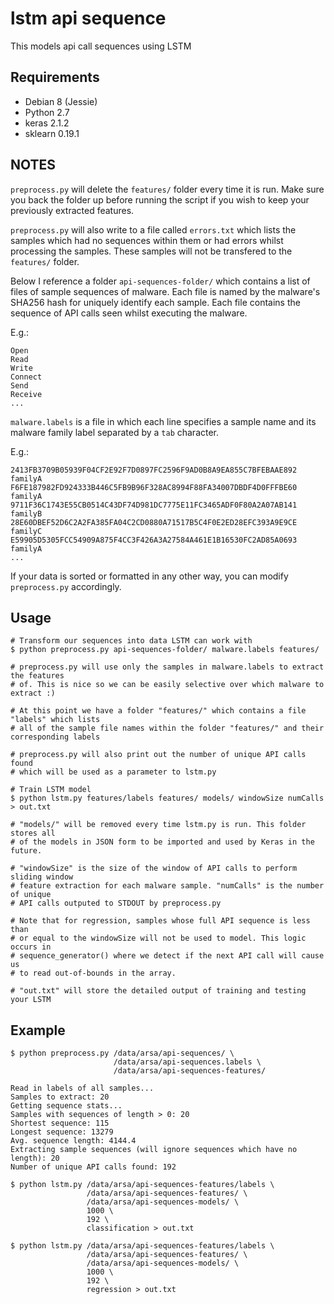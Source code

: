 # lstm api sequence

This models api call sequences using LSTM

## Requirements
  * Debian 8 (Jessie)
  * Python 2.7
  * keras 2.1.2
  * sklearn 0.19.1

## NOTES
`preprocess.py` will delete the `features/` folder every time it is
run. Make sure you back the folder up before running the script
if you wish to keep your previously extracted features.

`preprocess.py` will also write to a file called `errors.txt` which lists the samples
which had no sequences within them or had errors whilst processing the samples.
These samples will not be transfered to the `features/` folder.

Below I reference a folder `api-sequences-folder/` which contains a list of files
of sample sequences of malware. Each file is named by the malware's SHA256 hash
for uniquely identify each sample. Each file contains the sequence of API calls
seen whilst executing the malware.

E.g.:
```
Open
Read
Write
Connect
Send
Receive
...
```

`malware.labels` is a file in which each line specifies a sample name and its
malware family label separated by a `tab` character.

E.g.:
```
2413FB3709B05939F04CF2E92F7D0897FC2596F9AD0B8A9EA855C7BFEBAAE892    familyA
F6FE187982FD924333B446C5FB9B96F328AC8994F88FA34007DBDF4D0FFFBE60    familyA
9711F36C1743E55CB0514C43DF74D981DC7775E11FC3465ADF0F80A2A07AB141    familyB
28E60DBEF52D6C2A2FA385FA04C2CD0880A71517B5C4F0E2ED28EFC393A9E9CE    familyC
E59905D5305FCC54909A875F4CC3F426A3A27584A461E1B16530FC2AD85A0693    familyA
...
```

If your data is sorted or formatted in any other way, you can modify `preprocess.py`
accordingly.

## Usage
```
# Transform our sequences into data LSTM can work with
$ python preprocess.py api-sequences-folder/ malware.labels features/

# preprocess.py will use only the samples in malware.labels to extract the features
# of. This is nice so we can be easily selective over which malware to extract :)

# At this point we have a folder "features/" which contains a file "labels" which lists
# all of the sample file names within the folder "features/" and their corresponding labels

# preprocess.py will also print out the number of unique API calls found
# which will be used as a parameter to lstm.py

# Train LSTM model
$ python lstm.py features/labels features/ models/ windowSize numCalls > out.txt

# "models/" will be removed every time lstm.py is run. This folder stores all
# of the models in JSON form to be imported and used by Keras in the future.

# "windowSize" is the size of the window of API calls to perform sliding window
# feature extraction for each malware sample. "numCalls" is the number of unique
# API calls outputed to STDOUT by preprocess.py

# Note that for regression, samples whose full API sequence is less than
# or equal to the windowSize will not be used to model. This logic occurs in 
# sequence_generator() where we detect if the next API call will cause us
# to read out-of-bounds in the array.

# "out.txt" will store the detailed output of training and testing your LSTM
```

## Example
```
$ python preprocess.py /data/arsa/api-sequences/ \
                       /data/arsa/api-sequences.labels \
                       /data/arsa/api-sequences-features/

Read in labels of all samples...
Samples to extract: 20
Getting sequence stats...
Samples with sequences of length > 0: 20
Shortest sequence: 115
Longest sequence: 13279
Avg. sequence length: 4144.4
Extracting sample sequences (will ignore sequences which have no length): 20
Number of unique API calls found: 192

$ python lstm.py /data/arsa/api-sequences-features/labels \
                 /data/arsa/api-sequences-features/ \
                 /data/arsa/api-sequences-models/ \
                 1000 \
                 192 \
                 classification > out.txt

$ python lstm.py /data/arsa/api-sequences-features/labels \
                 /data/arsa/api-sequences-features/ \
                 /data/arsa/api-sequences-models/ \
                 1000 \
                 192 \
                 regression > out.txt
```
